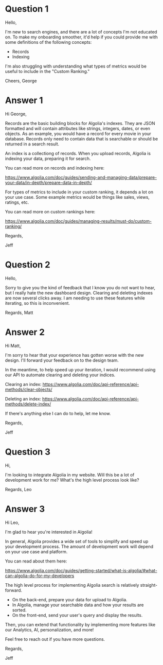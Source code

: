 # Question 1

Hello,

I'm new to search engines, and there are a lot of concepts I'm not educated on. To make my onboarding smoother, it'd help if you could provide me with some definitions of the following concepts:
- Records
- Indexing

I'm also struggling with understanding what types of metrics would be useful to include in the "Custom Ranking." 

Cheers,
George

# Answer 1

Hi George,

Records are the basic building blocks for Algolia's indexes. They are JSON formatted and will contain attributes like strings, integers, dates, or even objects. As an example, you would have a record for every movie in your database. Records only need to contain data that is searchable or should be returned in a search result. 

An index is a collectiong of records. When you upload records, Algolia is indexing your data, preparing it for search.

You can read more on records and indexing here:

https://www.algolia.com/doc/guides/sending-and-managing-data/prepare-your-data/in-depth/prepare-data-in-depth/

For types of metrics to include in your custom ranking, it depends a lot on your use case. Some example metrics would be things like sales, views, ratings, etc.

You can read more on custom rankings here:

https://www.algolia.com/doc/guides/managing-results/must-do/custom-ranking/

Regards,

Jeff

# Question 2

Hello,

Sorry to give you the kind of feedback that I know you do not want to hear, but I really hate the new dashboard design. Clearing and deleting indexes are now several clicks away. I am needing to use these features while iterating, so this is inconvenient.

Regards,
Matt

# Answer 2

Hi Matt,

I'm sorry to hear that your experience has gotten worse with the new design. I'll forward your feedback on to the design team.

In the meantime, to help speed up your iteration, I would recommend using our API to automate clearing and deleting your indices.

Clearing an index:
https://www.algolia.com/doc/api-reference/api-methods/clear-objects/

Deleting an index:
https://www.algolia.com/doc/api-reference/api-methods/delete-index/

If there's anything else I can do to help, let me know.

Regards,

Jeff

# Question 3

Hi,

I'm looking to integrate Algolia in my website. Will this be a lot of development work for me? What's the high level process look like?

Regards,
Leo

# Answer 3

Hi Leo,

I'm glad to hear you're interested in Algolia!

In general, Algolia provides a wide set of tools to simplify and speed up your development process. The amount of development work will depend on your use case and platform. 

You can read about them here:

https://www.algolia.com/doc/guides/getting-started/what-is-algolia/#what-can-algolia-do-for-my-developers

The high level process for implementing Algolia search is relatively straight-forward.
+ On the back-end, prepare your data for upload to Algolia.
+ In Algolia, manage your searchable data and how your results are sorted.
+ On the front-end, send your user's query and display the results.

Then, you can extend that functionality by implementing more features like our Analytics, AI, personalization, and more!

Feel free to reach out if you have more questions.

Regards,

Jeff
